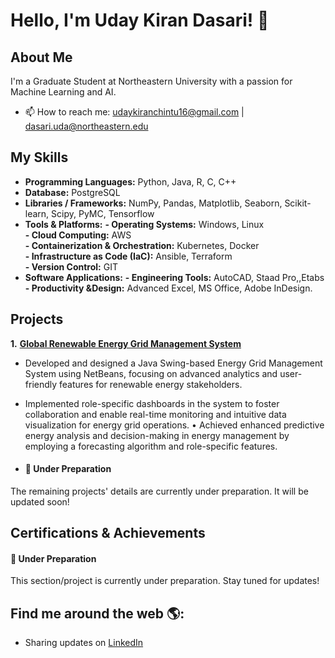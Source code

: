 # Hello, I'm Uday Kiran Dasari! 👋

## About Me
I'm a Graduate Student at Northeastern University with a passion for Machine Learning and AI. 

- 📫 How to reach me: udaykiranchintu16@gmail.com | dasari.uda@northeastern.edu

## My Skills
- **Programming Languages:** Python, Java, R, C, C++
- **Database:** PostgreSQL
- **Libraries / Frameworks:** NumPy, Pandas, Matplotlib, Seaborn, Scikit-learn, Scipy, PyMC, Tensorflow
- **Tools & Platforms:**
  **- Operating Systems:** Windows, Linux
  <br> **- Cloud Computing:** AWS
  <br> **- Containerization & Orchestration:** Kubernetes, Docker
  <br> **- Infrastructure as Code (IaC):** Ansible, Terraform
  <br> **- Version Control:** GIT 
- **Software Applications:**
  **- Engineering Tools:** AutoCAD, Staad Pro,,Etabs
  <br> **- Productivity &Design:** Advanced Excel, MS Office, Adobe InDesign.

## Projects
**1.** [**Global Renewable Energy Grid Management System** ](https://github.com/uk1601/GREGMS) 
- Developed and designed a Java Swing-based Energy Grid Management System using NetBeans, focusing on advanced analytics and user-friendly features for renewable energy stakeholders. 
- Implemented role-specific dashboards in the system to foster collaboration and enable real-time monitoring and intuitive data visualization for energy grid operations. • Achieved enhanced predictive energy analysis and decision-making in energy management by employing a forecasting algorithm and role-specific features. 

- #### 🚧 Under Preparation

The remaining projects' details are currently under preparation. It will be updated soon!

## Certifications & Achievements
#### 🚧 Under Preparation

This section/project is currently under preparation. Stay tuned for updates!

## Find me around the web 🌎:
- Sharing updates on [LinkedIn](https://www.linkedin.com/in/udaykiran16/)
